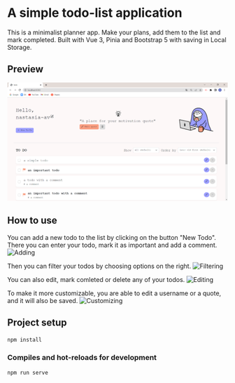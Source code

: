 # A simple todo-list application
This is a minimalist planner app. Make your plans, add them to the list and mark completed. Built with Vue 3, Pinia and Bootstrap 5 with saving in Local Storage.

## Preview
![Preview](/img/preview.png)

## How to use
You can add a new todo to the list by clicking on the button "New Todo". There you can enter your todo, mark it as important and add a comment. 
![Adding](/img/addTodo.gif)

Then you can filter your todos by choosing options on the right.
![Filtering](/img/filterTodo.gif)

You can also edit, mark comleted or delete any of your todos.
![Editing](/img/editTodo.gif)

To make it more customizable, you are able to edit a username or a quote, and it will also be saved.
![Customizing](/img/customizing.gif)

## Project setup
```
npm install
```

### Compiles and hot-reloads for development
```
npm run serve
```

